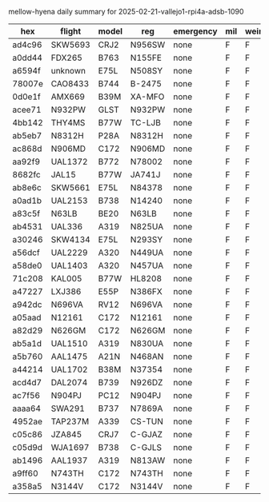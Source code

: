 mellow-hyena daily summary for 2025-02-21-vallejo1-rpi4a-adsb-1090

|hex|flight|model|reg|emergency|mil|weirdo|
|--|--|--|--|--|--|--|
|ad4c96|SKW5693|CRJ2|N956SW|none|F|F|
|a0dd44|FDX265|B763|N155FE|none|F|F|
|a6594f|unknown|E75L|N508SY|none|F|F|
|78007e|CAO8433|B744|B-2475|none|F|F|
|0d0e1f|AMX669|B39M|XA-MFO|none|F|F|
|acee71|N932PW|GLST|N932PW|none|F|F|
|4bb142|THY4MS|B77W|TC-LJB|none|F|F|
|ab5eb7|N8312H|P28A|N8312H|none|F|F|
|ac868d|N906MD|C172|N906MD|none|F|F|
|aa92f9|UAL1372|B772|N78002|none|F|F|
|8682fc|JAL15|B77W|JA741J|none|F|F|
|ab8e6c|SKW5661|E75L|N84378|none|F|F|
|a0ad1b|UAL2153|B738|N14240|none|F|F|
|a83c5f|N63LB|BE20|N63LB|none|F|F|
|ab4531|UAL336|A319|N825UA|none|F|F|
|a30246|SKW4134|E75L|N293SY|none|F|F|
|a56dcf|UAL2229|A320|N449UA|none|F|F|
|a58de0|UAL1403|A320|N457UA|none|F|F|
|71c208|KAL005|B77W|HL8208|none|F|F|
|a47227|LXJ386|E55P|N386FX|none|F|F|
|a942dc|N696VA|RV12|N696VA|none|F|F|
|a05aad|N12161|C172|N12161|none|F|F|
|a82d29|N626GM|C172|N626GM|none|F|F|
|ab5a1d|UAL1510|A319|N830UA|none|F|F|
|a5b760|AAL1475|A21N|N468AN|none|F|F|
|a44214|UAL1702|B38M|N37354|none|F|F|
|acd4d7|DAL2074|B739|N926DZ|none|F|F|
|ac7f56|N904PJ|PC12|N904PJ|none|F|F|
|aaaa64|SWA291|B737|N7869A|none|F|F|
|4952ae|TAP237M|A339|CS-TUN|none|F|F|
|c05c86|JZA845|CRJ7|C-GJAZ|none|F|F|
|c05d9d|WJA1697|B738|C-GJLS|none|F|F|
|ab1496|AAL1937|A319|N813AW|none|F|F|
|a9ff60|N743TH|C172|N743TH|none|F|F|
|a358a5|N3144V|C172|N3144V|none|F|F|
